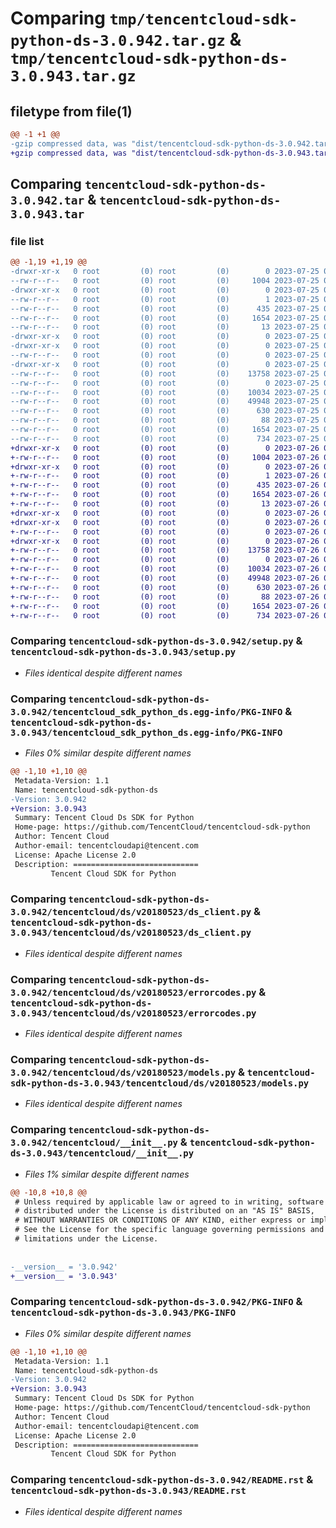 # Comparing `tmp/tencentcloud-sdk-python-ds-3.0.942.tar.gz` & `tmp/tencentcloud-sdk-python-ds-3.0.943.tar.gz`

## filetype from file(1)

```diff
@@ -1 +1 @@
-gzip compressed data, was "dist/tencentcloud-sdk-python-ds-3.0.942.tar", last modified: Tue Jul 25 04:17:03 2023, max compression
+gzip compressed data, was "dist/tencentcloud-sdk-python-ds-3.0.943.tar", last modified: Wed Jul 26 00:36:25 2023, max compression
```

## Comparing `tencentcloud-sdk-python-ds-3.0.942.tar` & `tencentcloud-sdk-python-ds-3.0.943.tar`

### file list

```diff
@@ -1,19 +1,19 @@
-drwxr-xr-x   0 root         (0) root         (0)        0 2023-07-25 04:17:03.000000 tencentcloud-sdk-python-ds-3.0.942/
--rw-r--r--   0 root         (0) root         (0)     1004 2023-07-25 04:17:03.000000 tencentcloud-sdk-python-ds-3.0.942/setup.py
-drwxr-xr-x   0 root         (0) root         (0)        0 2023-07-25 04:17:03.000000 tencentcloud-sdk-python-ds-3.0.942/tencentcloud_sdk_python_ds.egg-info/
--rw-r--r--   0 root         (0) root         (0)        1 2023-07-25 04:17:03.000000 tencentcloud-sdk-python-ds-3.0.942/tencentcloud_sdk_python_ds.egg-info/dependency_links.txt
--rw-r--r--   0 root         (0) root         (0)      435 2023-07-25 04:17:03.000000 tencentcloud-sdk-python-ds-3.0.942/tencentcloud_sdk_python_ds.egg-info/SOURCES.txt
--rw-r--r--   0 root         (0) root         (0)     1654 2023-07-25 04:17:03.000000 tencentcloud-sdk-python-ds-3.0.942/tencentcloud_sdk_python_ds.egg-info/PKG-INFO
--rw-r--r--   0 root         (0) root         (0)       13 2023-07-25 04:17:03.000000 tencentcloud-sdk-python-ds-3.0.942/tencentcloud_sdk_python_ds.egg-info/top_level.txt
-drwxr-xr-x   0 root         (0) root         (0)        0 2023-07-25 04:17:03.000000 tencentcloud-sdk-python-ds-3.0.942/tencentcloud/
-drwxr-xr-x   0 root         (0) root         (0)        0 2023-07-25 04:17:03.000000 tencentcloud-sdk-python-ds-3.0.942/tencentcloud/ds/
--rw-r--r--   0 root         (0) root         (0)        0 2023-07-25 04:17:03.000000 tencentcloud-sdk-python-ds-3.0.942/tencentcloud/ds/__init__.py
-drwxr-xr-x   0 root         (0) root         (0)        0 2023-07-25 04:17:03.000000 tencentcloud-sdk-python-ds-3.0.942/tencentcloud/ds/v20180523/
--rw-r--r--   0 root         (0) root         (0)    13758 2023-07-25 04:17:03.000000 tencentcloud-sdk-python-ds-3.0.942/tencentcloud/ds/v20180523/ds_client.py
--rw-r--r--   0 root         (0) root         (0)        0 2023-07-25 04:17:03.000000 tencentcloud-sdk-python-ds-3.0.942/tencentcloud/ds/v20180523/__init__.py
--rw-r--r--   0 root         (0) root         (0)    10034 2023-07-25 04:17:03.000000 tencentcloud-sdk-python-ds-3.0.942/tencentcloud/ds/v20180523/errorcodes.py
--rw-r--r--   0 root         (0) root         (0)    49948 2023-07-25 04:17:03.000000 tencentcloud-sdk-python-ds-3.0.942/tencentcloud/ds/v20180523/models.py
--rw-r--r--   0 root         (0) root         (0)      630 2023-07-25 04:17:03.000000 tencentcloud-sdk-python-ds-3.0.942/tencentcloud/__init__.py
--rw-r--r--   0 root         (0) root         (0)       88 2023-07-25 04:17:03.000000 tencentcloud-sdk-python-ds-3.0.942/setup.cfg
--rw-r--r--   0 root         (0) root         (0)     1654 2023-07-25 04:17:03.000000 tencentcloud-sdk-python-ds-3.0.942/PKG-INFO
--rw-r--r--   0 root         (0) root         (0)      734 2023-07-25 04:17:03.000000 tencentcloud-sdk-python-ds-3.0.942/README.rst
+drwxr-xr-x   0 root         (0) root         (0)        0 2023-07-26 00:36:25.000000 tencentcloud-sdk-python-ds-3.0.943/
+-rw-r--r--   0 root         (0) root         (0)     1004 2023-07-26 00:36:25.000000 tencentcloud-sdk-python-ds-3.0.943/setup.py
+drwxr-xr-x   0 root         (0) root         (0)        0 2023-07-26 00:36:25.000000 tencentcloud-sdk-python-ds-3.0.943/tencentcloud_sdk_python_ds.egg-info/
+-rw-r--r--   0 root         (0) root         (0)        1 2023-07-26 00:36:25.000000 tencentcloud-sdk-python-ds-3.0.943/tencentcloud_sdk_python_ds.egg-info/dependency_links.txt
+-rw-r--r--   0 root         (0) root         (0)      435 2023-07-26 00:36:25.000000 tencentcloud-sdk-python-ds-3.0.943/tencentcloud_sdk_python_ds.egg-info/SOURCES.txt
+-rw-r--r--   0 root         (0) root         (0)     1654 2023-07-26 00:36:25.000000 tencentcloud-sdk-python-ds-3.0.943/tencentcloud_sdk_python_ds.egg-info/PKG-INFO
+-rw-r--r--   0 root         (0) root         (0)       13 2023-07-26 00:36:25.000000 tencentcloud-sdk-python-ds-3.0.943/tencentcloud_sdk_python_ds.egg-info/top_level.txt
+drwxr-xr-x   0 root         (0) root         (0)        0 2023-07-26 00:36:25.000000 tencentcloud-sdk-python-ds-3.0.943/tencentcloud/
+drwxr-xr-x   0 root         (0) root         (0)        0 2023-07-26 00:36:25.000000 tencentcloud-sdk-python-ds-3.0.943/tencentcloud/ds/
+-rw-r--r--   0 root         (0) root         (0)        0 2023-07-26 00:36:25.000000 tencentcloud-sdk-python-ds-3.0.943/tencentcloud/ds/__init__.py
+drwxr-xr-x   0 root         (0) root         (0)        0 2023-07-26 00:36:25.000000 tencentcloud-sdk-python-ds-3.0.943/tencentcloud/ds/v20180523/
+-rw-r--r--   0 root         (0) root         (0)    13758 2023-07-26 00:36:25.000000 tencentcloud-sdk-python-ds-3.0.943/tencentcloud/ds/v20180523/ds_client.py
+-rw-r--r--   0 root         (0) root         (0)        0 2023-07-26 00:36:25.000000 tencentcloud-sdk-python-ds-3.0.943/tencentcloud/ds/v20180523/__init__.py
+-rw-r--r--   0 root         (0) root         (0)    10034 2023-07-26 00:36:25.000000 tencentcloud-sdk-python-ds-3.0.943/tencentcloud/ds/v20180523/errorcodes.py
+-rw-r--r--   0 root         (0) root         (0)    49948 2023-07-26 00:36:25.000000 tencentcloud-sdk-python-ds-3.0.943/tencentcloud/ds/v20180523/models.py
+-rw-r--r--   0 root         (0) root         (0)      630 2023-07-26 00:36:25.000000 tencentcloud-sdk-python-ds-3.0.943/tencentcloud/__init__.py
+-rw-r--r--   0 root         (0) root         (0)       88 2023-07-26 00:36:25.000000 tencentcloud-sdk-python-ds-3.0.943/setup.cfg
+-rw-r--r--   0 root         (0) root         (0)     1654 2023-07-26 00:36:25.000000 tencentcloud-sdk-python-ds-3.0.943/PKG-INFO
+-rw-r--r--   0 root         (0) root         (0)      734 2023-07-26 00:36:25.000000 tencentcloud-sdk-python-ds-3.0.943/README.rst
```

### Comparing `tencentcloud-sdk-python-ds-3.0.942/setup.py` & `tencentcloud-sdk-python-ds-3.0.943/setup.py`

 * *Files identical despite different names*

### Comparing `tencentcloud-sdk-python-ds-3.0.942/tencentcloud_sdk_python_ds.egg-info/PKG-INFO` & `tencentcloud-sdk-python-ds-3.0.943/tencentcloud_sdk_python_ds.egg-info/PKG-INFO`

 * *Files 0% similar despite different names*

```diff
@@ -1,10 +1,10 @@
 Metadata-Version: 1.1
 Name: tencentcloud-sdk-python-ds
-Version: 3.0.942
+Version: 3.0.943
 Summary: Tencent Cloud Ds SDK for Python
 Home-page: https://github.com/TencentCloud/tencentcloud-sdk-python
 Author: Tencent Cloud
 Author-email: tencentcloudapi@tencent.com
 License: Apache License 2.0
 Description: ============================
         Tencent Cloud SDK for Python
```

### Comparing `tencentcloud-sdk-python-ds-3.0.942/tencentcloud/ds/v20180523/ds_client.py` & `tencentcloud-sdk-python-ds-3.0.943/tencentcloud/ds/v20180523/ds_client.py`

 * *Files identical despite different names*

### Comparing `tencentcloud-sdk-python-ds-3.0.942/tencentcloud/ds/v20180523/errorcodes.py` & `tencentcloud-sdk-python-ds-3.0.943/tencentcloud/ds/v20180523/errorcodes.py`

 * *Files identical despite different names*

### Comparing `tencentcloud-sdk-python-ds-3.0.942/tencentcloud/ds/v20180523/models.py` & `tencentcloud-sdk-python-ds-3.0.943/tencentcloud/ds/v20180523/models.py`

 * *Files identical despite different names*

### Comparing `tencentcloud-sdk-python-ds-3.0.942/tencentcloud/__init__.py` & `tencentcloud-sdk-python-ds-3.0.943/tencentcloud/__init__.py`

 * *Files 1% similar despite different names*

```diff
@@ -10,8 +10,8 @@
 # Unless required by applicable law or agreed to in writing, software
 # distributed under the License is distributed on an "AS IS" BASIS,
 # WITHOUT WARRANTIES OR CONDITIONS OF ANY KIND, either express or implied.
 # See the License for the specific language governing permissions and
 # limitations under the License.
 
 
-__version__ = '3.0.942'
+__version__ = '3.0.943'
```

### Comparing `tencentcloud-sdk-python-ds-3.0.942/PKG-INFO` & `tencentcloud-sdk-python-ds-3.0.943/PKG-INFO`

 * *Files 0% similar despite different names*

```diff
@@ -1,10 +1,10 @@
 Metadata-Version: 1.1
 Name: tencentcloud-sdk-python-ds
-Version: 3.0.942
+Version: 3.0.943
 Summary: Tencent Cloud Ds SDK for Python
 Home-page: https://github.com/TencentCloud/tencentcloud-sdk-python
 Author: Tencent Cloud
 Author-email: tencentcloudapi@tencent.com
 License: Apache License 2.0
 Description: ============================
         Tencent Cloud SDK for Python
```

### Comparing `tencentcloud-sdk-python-ds-3.0.942/README.rst` & `tencentcloud-sdk-python-ds-3.0.943/README.rst`

 * *Files identical despite different names*

